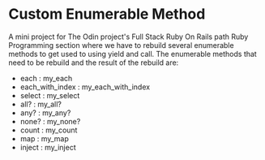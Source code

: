 # Custom Enumerable Method
A mini project for The Odin project's Full Stack Ruby On Rails path Ruby Programming section where we have to rebuild several enumerable methods to get used to using yield and call. The enumerable methods that need to be rebuild and the result of the rebuild are:
- each : my_each
- each_with_index : my_each_with_index
- select : my_select
- all? : my_all?
- any? : my_any?
- none? : my_none?
- count : my_count
- map : my_map
- inject : my_inject

